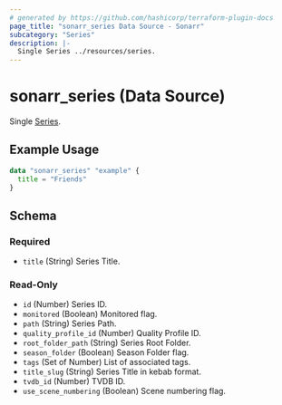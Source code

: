 ```yaml
---
# generated by https://github.com/hashicorp/terraform-plugin-docs
page_title: "sonarr_series Data Source - Sonarr"
subcategory: "Series"
description: |-
  Single Series ../resources/series.
---
```


# sonarr_series (Data Source)

<!-- subcategory:Series -->
Single [Series](../resources/series).

## Example Usage

```terraform
data "sonarr_series" "example" {
  title = "Friends"
}
```

<!-- schema generated by tfplugindocs -->
## Schema

### Required

- `title` (String) Series Title.

### Read-Only

- `id` (Number) Series ID.
- `monitored` (Boolean) Monitored flag.
- `path` (String) Series Path.
- `quality_profile_id` (Number) Quality Profile ID.
- `root_folder_path` (String) Series Root Folder.
- `season_folder` (Boolean) Season Folder flag.
- `tags` (Set of Number) List of associated tags.
- `title_slug` (String) Series Title in kebab format.
- `tvdb_id` (Number) TVDB ID.
- `use_scene_numbering` (Boolean) Scene numbering flag.
